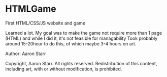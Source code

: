 # HTMLGame
First HTML/CSS/JS website and game

Learned a lot.
My goal was to make the game not require more than 1 page (HTML) and while I did it, it's not feasible for managability
Took probably around 15-20hour to do this, of which maybe 3-4 hours on art.

Author: Aaron Starr

Copyright, Aaron Starr. All rights reserved.
Redistribution of this content, including art, with or without modification, is prohibited.